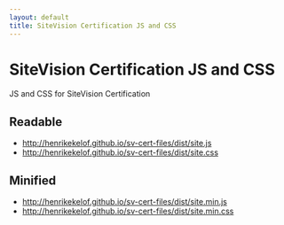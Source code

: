 ```yaml
---
layout: default
title: SiteVision Certification JS and CSS
---
```


# SiteVision Certification JS and CSS

JS and CSS for SiteVision Certification

## Readable

- http://henrikekelof.github.io/sv-cert-files/dist/site.js
- http://henrikekelof.github.io/sv-cert-files/dist/site.css

## Minified

- http://henrikekelof.github.io/sv-cert-files/dist/site.min.js
- http://henrikekelof.github.io/sv-cert-files/dist/site.min.css
